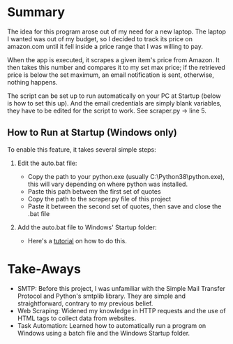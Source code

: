 # Summary
The idea for this program arose out of my need for a new laptop. The laptop I wanted was out of my budget, so I decided to track its price on amazon.com until it fell inside a price range that I was willing to pay.

When the app is executed, it scrapes a given item's price from Amazon. It then takes this number and compares it to my set max price; if the retrieved price is below the set maximum, an email notification is sent, otherwise, nothing happens.

The script can be set up to run automatically on your PC at Startup (below is how to set this up). And the email credentials are simply blank variables, they have to be edited for the script to work. See scraper.py -> line 5. 
## How to Run at Startup (Windows only)

To enable this feature, it takes several simple steps:

1) Edit the auto.bat file:
    - Copy the path to your python.exe (usually C:\Python38\python.exe), this will vary depending on where python was installed.
	- Paste this path between the first set of quotes
	- Copy the path to the scraper.py file of this project
	- Paste it between the second set of quotes, then save and close the .bat file

2) Add the auto.bat file to Windows' Startup folder:
	- Here's a [tutorial](https://support.microsoft.com/en-us/help/4558286/windows-10-add-an-app-to-run-automatically-at-startup) on how to do this.
# Take-Aways
- SMTP: Before this project, I was unfamiliar with the Simple Mail Transfer Protocol and Python's smtplib library. They are simple and straightforward, contrary to my previous belief.
- Web Scraping: Widened my knowledge in HTTP requests and the use of HTML tags to collect data from websites.
- Task Automation: Learned how to automatically run a program on Windows using a batch file and the Windows Startup folder.
